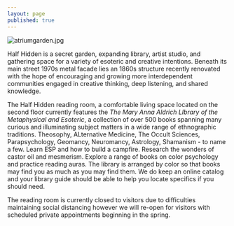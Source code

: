 ```yaml
---
layout: page
published: true
---
```


![atriumgarden.jpg]({{site.baseurl}}/images/atriumgarden.jpg)


Half Hidden is a secret garden, expanding library, artist studio, and gathering space for a variety of esoteric and creative intentions. Beneath its main street 1970s metal facade lies an 1860s structure recently renovated with the hope of encouraging and growing more interdependent communities engaged in creative thinking, deep listening, and shared knowledge.




The Half Hidden reading room, a comfortable living space located on the second floor currently features the _The Mary Anna Aldrich LIbrary of the Metaphysical and Esoteric_, a collection of over 500 books spanning many curious and illuminating subject matters in a wide range of ethnographic traditions. Theosophy, ALternative Medicine, The Occult Sciences, Parapsychology, Geomancy, Neuromancy, Astrology, Shamanism - to name a few. Learn ESP and how to build a campfire. Research the wonders of castor oil and mesmerism. Explore a range of books on color psychology and practice reading auras. The library is arranged by color so that books may find you as much as you may find them. We do keep an online catalog and your library guide should be able to help you locate specifics if you should need.

The reading room is currently closed to visitors due to difficulties maintaining social distancing however we will re-open for visitors with scheduled private appointments beginning in the spring. 






